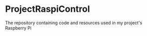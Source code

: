 # ProjectRaspiControl
The repository containing code and resources used in my project's Raspberry Pi
